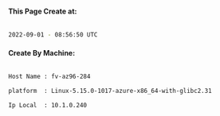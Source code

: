 
   
#### This Page Create at:

```bash

2022-09-01 - 08:56:50 UTC

```

#### Create By Machine:

```bash

Host Name : fv-az96-284

platform  : Linux-5.15.0-1017-azure-x86_64-with-glibc2.31

Ip Local  : 10.1.0.240

```

